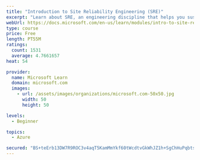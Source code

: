 ```yaml
---
title: "Introduction to Site Reliability Engineering (SRE)"
excerpt: "Learn about SRE, an engineering discipline that helps you sustainably achieve the appropriate level of reliability in your systems, services, and products."
webUrl: https://docs.microsoft.com/en-us/learn/modules/intro-to-site-reliability-engineering/
type: course
price: Free
length: PT55M
ratings:
  count: 1531
  average: 4.7661657
heat: 54

provider:
  name: Microsoft Learn
  domain: microsoft.com
  images:
    - url: /assets/images/organizations/microsoft.com-50x50.jpg
      width: 50
      height: 50

levels:
  - Beginner

topics:
  - Azure

secured: "BS+teErb13DW7R9ROC3v4aqT5KamMmYkf60tWcdtvGkWhJZ1h+SgChHuPqbtsjtPdXjtAI3d7rkAXs5cSUgacxFteHu5E2eGhK+9/lzfEa412j6eCx5Ej4Pdjrv5HlZftVVqMwOQp0waAA0qMV6wujaVOozzLxxz9clISGx4GChKCOrgcWCDNnUVjL/TsdNVqxCOY49gD9pu78vyJJrVCZLspMTgO/N71JQgPf2b5KM5DUXkrpp4KGJ4w/gC0kluUmeHqBvX2ZappRmYyTuDTtgVOFYr+eMZd+u4ZjHJhE7x4VnusJnGsLibAcquL/zM0k4tk9m22HXkCIC7o2Yr9cuZ07SCLF+pfYeB4DaHZ1IGqYPMyEfo6vZohEMv9RAdUsdgWOWvK7BLCNm03lb9OVknxkuKa+2eT0V8+55sfHU=;486W7neH6wCqGax1ForWdA=="
---
```


